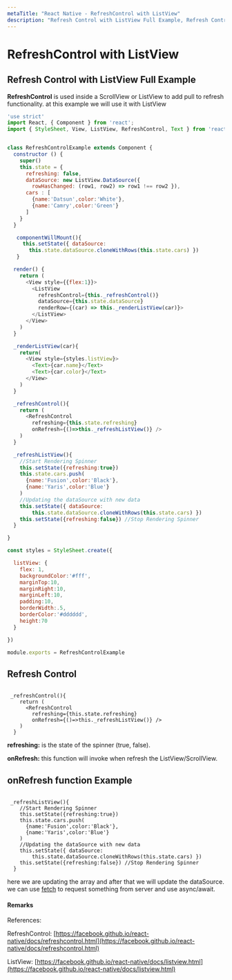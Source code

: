 ```yaml
---
metaTitle: "React Native - RefreshControl with ListView"
description: "Refresh Control with ListView Full Example, Refresh Control, onRefresh function Example"
---
```


# RefreshControl with ListView



## Refresh Control with ListView Full Example


**RefreshControl**
is used inside a ScrollView or ListView to add pull to refresh functionality. at this example we will use it with ListView

```js
'use strict'
import React, { Component } from 'react';
import { StyleSheet, View, ListView, RefreshControl, Text } from 'react-native'


class RefreshControlExample extends Component {
  constructor () {
    super()
    this.state = {
      refreshing: false,
      dataSource: new ListView.DataSource({
        rowHasChanged: (row1, row2) => row1 !== row2 }),
      cars : [
        {name:'Datsun',color:'White'},
        {name:'Camry',color:'Green'}
      ]
    }
  }

   componentWillMount(){
     this.setState({ dataSource:
       this.state.dataSource.cloneWithRows(this.state.cars) })
   }

  render() {
    return (
      <View style={{flex:1}}>
        <ListView
          refreshControl={this._refreshControl()}
          dataSource={this.state.dataSource}
          renderRow={(car) => this._renderListView(car)}>
        </ListView>
      </View>
    )
  }

  _renderListView(car){
    return(
      <View style={styles.listView}>
        <Text>{car.name}</Text>
        <Text>{car.color}</Text>
      </View>
    )
  }

  _refreshControl(){
    return (
      <RefreshControl
        refreshing={this.state.refreshing}
        onRefresh={()=>this._refreshListView()} />
    )
  }

  _refreshListView(){
    //Start Rendering Spinner
    this.setState({refreshing:true})
    this.state.cars.push(
      {name:'Fusion',color:'Black'},
      {name:'Yaris',color:'Blue'}
    )
    //Updating the dataSource with new data
    this.setState({ dataSource:
        this.state.dataSource.cloneWithRows(this.state.cars) })
    this.setState({refreshing:false}) //Stop Rendering Spinner
  }

}

const styles = StyleSheet.create({

  listView: {
    flex: 1,
    backgroundColor:'#fff',
    marginTop:10,
    marginRight:10,
    marginLeft:10,
    padding:10,
    borderWidth:.5,
    borderColor:'#dddddd',
    height:70
  }

})

module.exports = RefreshControlExample

```



## Refresh Control


```

 _refreshControl(){
    return (
      <RefreshControl
        refreshing={this.state.refreshing}
        onRefresh={()=>this._refreshListView()} />
    )
  }

```

**refreshing:** is the state of the spinner (true, false).

**onRefresh:** this function will invoke when refresh the ListView/ScrollView.



## onRefresh function Example


```

 _refreshListView(){
    //Start Rendering Spinner
    this.setState({refreshing:true})
    this.state.cars.push(
      {name:'Fusion',color:'Black'},
      {name:'Yaris',color:'Blue'}
    )
    //Updating the dataSource with new data
    this.setState({ dataSource:
        this.state.dataSource.cloneWithRows(this.state.cars) })
    this.setState({refreshing:false}) //Stop Rendering Spinner
  }

```

here we are updating the array and after that we will update the dataSource. we can use [fetch](https://github.com/github/fetch) to request something from server and use async/await.



#### Remarks


References:

RefreshControl: [https://facebook.github.io/react-native/docs/refreshcontrol.html](https://facebook.github.io/react-native/docs/refreshcontrol.html)

ListView: [https://facebook.github.io/react-native/docs/listview.html](https://facebook.github.io/react-native/docs/listview.html)

